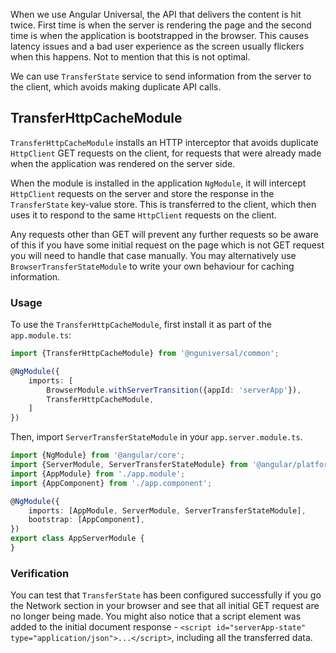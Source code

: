 When we use Angular Universal, the API that delivers the content is hit twice. First time is when the server is
rendering the page and the second time is when the application is bootstrapped in the browser. This causes latency
issues and a bad user experience as the screen usually flickers when this happens. Not to mention that this is not
optimal.

We can use `TransferState` service to send information from the server to the client, which avoids making duplicate API
calls.

## TransferHttpCacheModule

`TransferHttpCacheModule` installs an HTTP interceptor that avoids duplicate `HttpClient` GET requests on the client,
for requests that were already made when the application was rendered on the server side.

When the module is installed in the application `NgModule`, it will intercept `HttpClient` requests on the server and
store the response in the `TransferState` key-value store. This is transferred to the client, which then uses it to
respond to the same `HttpClient` requests on the client.

Any requests other than GET will prevent any further requests so be aware of this if you have some initial request on
the page which is not GET request you will need to handle that case manually. You may alternatively
use `BrowserTransferStateModule` to write your own behaviour for caching information.

### Usage

To use the `TransferHttpCacheModule`, first install it as part of the `app.module.ts`:

```typescript
import {TransferHttpCacheModule} from '@nguniversal/common';

@NgModule({
    imports: [
        BrowserModule.withServerTransition({appId: 'serverApp'}),
        TransferHttpCacheModule,
    ]
})
```

Then, import `ServerTransferStateModule` in your `app.server.module.ts`.

```typescript
import {NgModule} from '@angular/core';
import {ServerModule, ServerTransferStateModule} from '@angular/platform-server';
import {AppModule} from './app.module';
import {AppComponent} from './app.component';

@NgModule({
    imports: [AppModule, ServerModule, ServerTransferStateModule],
    bootstrap: [AppComponent],
})
export class AppServerModule {
}
```

### Verification

You can test that `TransferState` has been configured successfully if you go the Network section in your browser and see
that all initial GET request are no longer being made. You might also notice that a script element was added to the
initial document response - `<script id="serverApp-state" type="application/json">...</script>`, including all the
transferred data.
